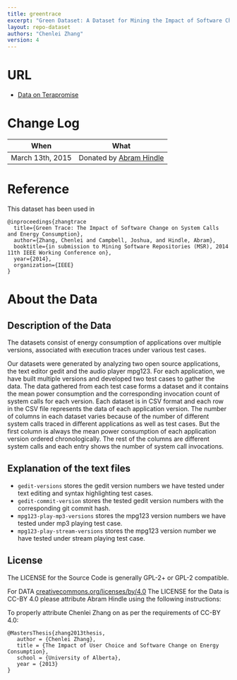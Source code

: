 ```yaml
---
title: greentrace
excerpt: "Green Dataset: A Dataset for Mining the Impact of Software Change on Energy Consumption"
layout: repo-dataset
authors: "Chenlei Zhang"
version: 4
---
```


# URL

* [Data on Terapromise](https://terapromise.csc.ncsu.edu:8443/!/#repo/view/head/green-mining/greentrace)

# Change Log

When | What
---- | ----
March 13th, 2015 | Donated by [Abram Hindle](/repo/people/data-donors/promise4.html)

# Reference

This dataset has been used in

```
@inproceedings{zhangtrace
  title={Green Trace: The Impact of Software Change on System Calls and Energy Consumption},
  author={Zhang, Chenlei and Campbell, Joshua, and Hindle, Abram},
  booktitle={in submission to Mining Software Repositories (MSR), 2014 11th IEEE Working Conference on},
  year={2014},
  organization={IEEE}
}
```

# About the Data

## Description of the Data
The datasets consist of energy consumption of applications over multiple versions, associated with execution
traces under various test cases.

Our datasets were generated by analyzing two open source applications, the text editor gedit and the audio player
mpg123. For each application, we have built multiple versions and developed two test cases to gather the data.
The data gathered from each test case forms a dataset and it contains the mean power consumption and the
corresponding invocation count of system calls for each version. Each dataset is in CSV format and each row in
the CSV file represents the data of each application version. The number of columns in each dataset varies because
of the number of different system calls traced in different applications as well as test cases. But the first
column is always the mean power consumption of each application version ordered chronologically. The rest of the
columns are different system calls and each entry shows the number of system call invocations.

## Explanation of the text files

 * `gedit-versions` stores the gedit version numbers we have tested under text editing and syntax highlighting test
cases.
 * `gedit-commit-version` stores the tested gedit version numbers with the corresponding git commit hash.
 * `mpg123-play-mp3-versions` stores the mpg123 version numbers we have tested under mp3 playing test case.
 * `mpg123-play-stream-versions` stores the mpg123 version number we have tested under stream playing test case.

## License

The LICENSE for the Source Code is generally GPL-2+ or GPL-2 compatible.

For DATA [creativecommons.org/licenses/by/4.0](http://creativecommons.org/licenses/by/4.0/) The LICENSE for the Data is CC-BY 4.0 please
attribute Abram Hindle using the following instructions:

To properly attribute Chenlei Zhang on as per the requirements of CC-BY 4.0:

```
@MastersThesis{zhang2013thesis,
   author = {Chenlei Zhang},
   title = {The Impact of User Choice and Software Change on Energy Consumption},
   school = {University of Alberta},
   year = {2013}
}
```
